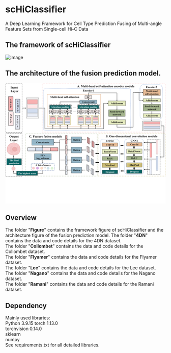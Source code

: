 # scHiClassifier
A Deep Learning Framework for Cell Type Prediction Fusing of Multi-angle Feature Sets from Single-cell Hi-C Data  

## The framework of scHiClassifier
![image](Figure/Figure1.jpg)
## The architecture of the fusion prediction model.
![image](Figure/Figure2.jpg)
## Overview
The folder "**Figure**" contains the framework figure of scHiClassifier and the architecture figure of the fusion prediction model.
The folder "**4DN**" contains the data and code details for the 4DN dataset.  
The folder "**Collombet**" contains the data and code details for the Collombet dataset.  
The folder "**Flyamer**" contains the data and code details for the Flyamer dataset.  
The folder "**Lee**" contains the data and code details for the Lee dataset.  
The folder "**Nagano**" contains the data and code details for the Nagano dataset.  
The folder "**Ramani**" contains the data and code details for the Ramani dataset.  

## Dependency
Mainly used libraries:  
Python 3.9.15 
torch  1.13.0  
torchvision 0.14.0  
sklearn  
numpy   
See requirements.txt for all detailed libraries.  
